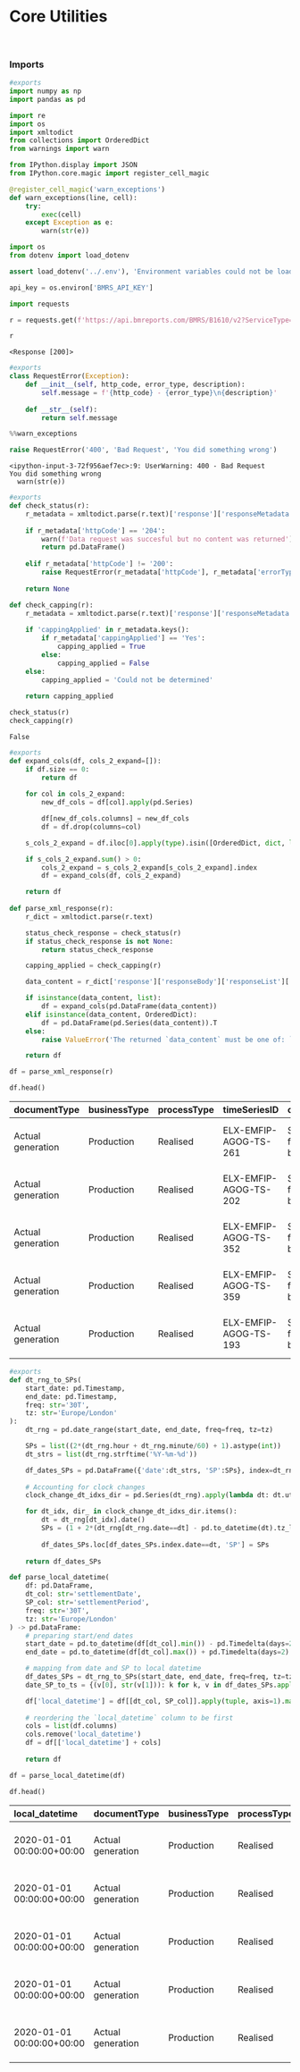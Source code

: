 # Core Utilities



<br>

### Imports

```python
#exports
import numpy as np
import pandas as pd

import re
import os
import xmltodict
from collections import OrderedDict
from warnings import warn
```

```python
from IPython.display import JSON
from IPython.core.magic import register_cell_magic

@register_cell_magic('warn_exceptions')
def warn_exceptions(line, cell):
    try:
        exec(cell)
    except Exception as e:
        warn(str(e))
```

```python
import os
from dotenv import load_dotenv

assert load_dotenv('../.env'), 'Environment variables could not be loaded'

api_key = os.environ['BMRS_API_KEY']
```

```python
import requests

r = requests.get(f'https://api.bmreports.com/BMRS/B1610/v2?ServiceType=XML&Period=1&APIKey={api_key}&SettlementDate=2020-01-01')

r
```




    <Response [200]>



```python
#exports
class RequestError(Exception):
    def __init__(self, http_code, error_type, description):
        self.message = f'{http_code} - {error_type}\n{description}'
        
    def __str__(self):
        return self.message
```

```python
%%warn_exceptions

raise RequestError('400', 'Bad Request', 'You did something wrong')
```

    <ipython-input-3-72f956aef7ec>:9: UserWarning: 400 - Bad Request
    You did something wrong
      warn(str(e))
    

```python
#exports
def check_status(r):
    r_metadata = xmltodict.parse(r.text)['response']['responseMetadata']
    
    if r_metadata['httpCode'] == '204':
        warn(f'Data request was succesful but no content was returned')
        return pd.DataFrame()
        
    elif r_metadata['httpCode'] != '200':
        raise RequestError(r_metadata['httpCode'], r_metadata['errorType'], r_metadata['description'])
        
    return None

def check_capping(r):
    r_metadata = xmltodict.parse(r.text)['response']['responseMetadata']
    
    if 'cappingApplied' in r_metadata.keys():
        if r_metadata['cappingApplied'] == 'Yes':
            capping_applied = True
        else:
            capping_applied = False
    else:
        capping_applied = 'Could not be determined'
        
    return capping_applied
```

```python
check_status(r)
check_capping(r)
```




    False



```python
#exports
def expand_cols(df, cols_2_expand=[]):
    if df.size == 0:
        return df
    
    for col in cols_2_expand:
        new_df_cols = df[col].apply(pd.Series)

        df[new_df_cols.columns] = new_df_cols
        df = df.drop(columns=col)

    s_cols_2_expand = df.iloc[0].apply(type).isin([OrderedDict, dict, list, tuple])

    if s_cols_2_expand.sum() > 0:
        cols_2_expand = s_cols_2_expand[s_cols_2_expand].index
        df = expand_cols(df, cols_2_expand)

    return df
    
def parse_xml_response(r):
    r_dict = xmltodict.parse(r.text)

    status_check_response = check_status(r)
    if status_check_response is not None:
        return status_check_response

    capping_applied = check_capping(r)

    data_content = r_dict['response']['responseBody']['responseList']['item']

    if isinstance(data_content, list):
        df = expand_cols(pd.DataFrame(data_content))
    elif isinstance(data_content, OrderedDict):
        df = pd.DataFrame(pd.Series(data_content)).T
    else:
        raise ValueError('The returned `data_content` must be one of: `list` or `OrderedDict`')

    return df
```

```python
df = parse_xml_response(r)

df.head()
```




| documentType      | businessType   | processType   | timeSeriesID          | curveType                   | settlementDate   | powerSystemResourceType   | registeredResourceEICCode   | marketGenerationUnitEICCode   | marketGenerationBMUId   | ...   | bMUnitID   | nGCBMUnitID   | activeFlag   | documentID              |   documentRevNum | resolution   | start      | end        |   settlementPeriod |   quantity |
|:------------------|:---------------|:--------------|:----------------------|:----------------------------|:-----------------|:--------------------------|:----------------------------|:------------------------------|:------------------------|:------|:-----------|:--------------|:-------------|:------------------------|-----------------:|:-------------|:-----------|:-----------|-------------------:|-----------:|
| Actual generation | Production     | Realised      | ELX-EMFIP-AGOG-TS-261 | Sequential fixed size block | 2020-01-01       | Generation                | 48W00000EWHLW-1U            | 48W00000EWHLW-1U              | T_EWHLW-1               | ...   | T_EWHLW-1  | EWHLW-1       | Y            | ELX-EMFIP-AGOG-22495386 |                1 | PT30M        | 2020-01-01 | 2020-01-01 |                  1 |      1.87  |
| Actual generation | Production     | Realised      | ELX-EMFIP-AGOG-TS-202 | Sequential fixed size block | 2020-01-01       | Generation                | 48W00000TULWW-1U            | 48W00000TULWW-1U              | E_TULWW-1               | ...   | E_TULWW-1  | TULWW-1       | Y            | ELX-EMFIP-AGOG-22495386 |                1 | PT30M        | 2020-01-01 | 2020-01-01 |                  1 |     15.618 |
| Actual generation | Production     | Realised      | ELX-EMFIP-AGOG-TS-352 | Sequential fixed size block | 2020-01-01       | Generation                | 48W000000STAY-4S            | 48W000000STAY-4S              | T_STAY-4                | ...   | T_STAY-4   | STAY-4        | Y            | ELX-EMFIP-AGOG-22495386 |                1 | PT30M        | 2020-01-01 | 2020-01-01 |                  1 |    195.8   |
| Actual generation | Production     | Realised      | ELX-EMFIP-AGOG-TS-359 | Sequential fixed size block | 2020-01-01       | Generation                | 48W000000TORN-1G            | 48W000000TORN-1G              | T_TORN-1                | ...   | T_TORN-1   | TORN-1        | Y            | ELX-EMFIP-AGOG-22495386 |                1 | PT30M        | 2020-01-01 | 2020-01-01 |                  1 |    631.456 |
| Actual generation | Production     | Realised      | ELX-EMFIP-AGOG-TS-193 | Sequential fixed size block | 2020-01-01       | Generation                | 48W00000LNMTH-1R            | 48W00000LNMTH-1R              | E_LYNE1                 | ...   | E_LYNE1    | LNMTH-1       | Y            | ELX-EMFIP-AGOG-22495386 |                1 | PT30M        | 2020-01-01 | 2020-01-01 |                  1 |    130.298 |</div>



```python
#exports
def dt_rng_to_SPs(
    start_date: pd.Timestamp, 
    end_date: pd.Timestamp, 
    freq: str='30T', 
    tz: str='Europe/London'
):
    dt_rng = pd.date_range(start_date, end_date, freq=freq, tz=tz)

    SPs = list((2*(dt_rng.hour + dt_rng.minute/60) + 1).astype(int))
    dt_strs = list(dt_rng.strftime('%Y-%m-%d'))

    df_dates_SPs = pd.DataFrame({'date':dt_strs, 'SP':SPs}, index=dt_rng).astype(str)
    
    # Accounting for clock changes
    clock_change_dt_idxs_dir = pd.Series(dt_rng).apply(lambda dt: dt.utcoffset().total_seconds()).diff().replace(0, np.nan).dropna()

    for dt_idx, dir_ in clock_change_dt_idxs_dir.items():
        dt = dt_rng[dt_idx].date()
        SPs = (1 + 2*(dt_rng[dt_rng.date==dt] - pd.to_datetime(dt).tz_localize('Europe/London')).total_seconds()/(60*60)).astype(int)
        
        df_dates_SPs.loc[df_dates_SPs.index.date==dt, 'SP'] = SPs
    
    return df_dates_SPs

def parse_local_datetime(
    df: pd.DataFrame, 
    dt_col: str='settlementDate', 
    SP_col: str='settlementPeriod',
    freq: str='30T', 
    tz: str='Europe/London'
) -> pd.DataFrame:
    # preparing start/end dates
    start_date = pd.to_datetime(df[dt_col].min()) - pd.Timedelta(days=2)
    end_date = pd.to_datetime(df[dt_col].max()) + pd.Timedelta(days=2)

    # mapping from date and SP to local datetime
    df_dates_SPs = dt_rng_to_SPs(start_date, end_date, freq=freq, tz=tz)
    date_SP_to_ts = {(v[0], str(v[1])): k for k, v in df_dates_SPs.apply(tuple, axis=1).to_dict().items()}

    df['local_datetime'] = df[[dt_col, SP_col]].apply(tuple, axis=1).map(date_SP_to_ts)
    
    # reordering the `local_datetime` column to be first
    cols = list(df.columns)
    cols.remove('local_datetime')
    df = df[['local_datetime'] + cols]
    
    return df
```

```python
df = parse_local_datetime(df)

df.head()
```




| local_datetime            | documentType      | businessType   | processType   | timeSeriesID          | curveType                   | settlementDate   | powerSystemResourceType   | registeredResourceEICCode   | marketGenerationUnitEICCode   | ...   | bMUnitID   | nGCBMUnitID   | activeFlag   | documentID              |   documentRevNum | resolution   | start      | end        |   settlementPeriod |   quantity |
|:--------------------------|:------------------|:---------------|:--------------|:----------------------|:----------------------------|:-----------------|:--------------------------|:----------------------------|:------------------------------|:------|:-----------|:--------------|:-------------|:------------------------|-----------------:|:-------------|:-----------|:-----------|-------------------:|-----------:|
| 2020-01-01 00:00:00+00:00 | Actual generation | Production     | Realised      | ELX-EMFIP-AGOG-TS-261 | Sequential fixed size block | 2020-01-01       | Generation                | 48W00000EWHLW-1U            | 48W00000EWHLW-1U              | ...   | T_EWHLW-1  | EWHLW-1       | Y            | ELX-EMFIP-AGOG-22495386 |                1 | PT30M        | 2020-01-01 | 2020-01-01 |                  1 |      1.87  |
| 2020-01-01 00:00:00+00:00 | Actual generation | Production     | Realised      | ELX-EMFIP-AGOG-TS-202 | Sequential fixed size block | 2020-01-01       | Generation                | 48W00000TULWW-1U            | 48W00000TULWW-1U              | ...   | E_TULWW-1  | TULWW-1       | Y            | ELX-EMFIP-AGOG-22495386 |                1 | PT30M        | 2020-01-01 | 2020-01-01 |                  1 |     15.618 |
| 2020-01-01 00:00:00+00:00 | Actual generation | Production     | Realised      | ELX-EMFIP-AGOG-TS-352 | Sequential fixed size block | 2020-01-01       | Generation                | 48W000000STAY-4S            | 48W000000STAY-4S              | ...   | T_STAY-4   | STAY-4        | Y            | ELX-EMFIP-AGOG-22495386 |                1 | PT30M        | 2020-01-01 | 2020-01-01 |                  1 |    195.8   |
| 2020-01-01 00:00:00+00:00 | Actual generation | Production     | Realised      | ELX-EMFIP-AGOG-TS-359 | Sequential fixed size block | 2020-01-01       | Generation                | 48W000000TORN-1G            | 48W000000TORN-1G              | ...   | T_TORN-1   | TORN-1        | Y            | ELX-EMFIP-AGOG-22495386 |                1 | PT30M        | 2020-01-01 | 2020-01-01 |                  1 |    631.456 |
| 2020-01-01 00:00:00+00:00 | Actual generation | Production     | Realised      | ELX-EMFIP-AGOG-TS-193 | Sequential fixed size block | 2020-01-01       | Generation                | 48W00000LNMTH-1R            | 48W00000LNMTH-1R              | ...   | E_LYNE1    | LNMTH-1       | Y            | ELX-EMFIP-AGOG-22495386 |                1 | PT30M        | 2020-01-01 | 2020-01-01 |                  1 |    130.298 |</div>



